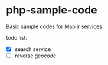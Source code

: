 # php-sample-code
Basic sample codes for Map.ir services 

todo list:

- [x] search service
- [ ] reverse geocode
